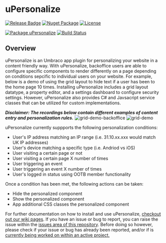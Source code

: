 # uPersonalize

[![Release Badge](https://img.shields.io/badge/uPersonalize-v0.1.2-blueviolet)](https://github.com/rbaconsulting/uPersonalize/releases/latest)
[![Nuget Package](https://img.shields.io/badge/uPersonalize-0.1.2-blue)](https://www.nuget.org/packages/uPersonalize/)
[![License](https://img.shields.io/badge/License-MPL2.0-green)](https://github.com/rbaconsulting/uPersonalize/blob/main/LICENSE)

[![Package uPersonalize](https://github.com/rbaconsulting/uPersonalize/actions/workflows/package-uPersonalize.yml/badge.svg)](https://github.com/rbaconsulting/uPersonalize/actions/workflows/package-uPersonalize.yml)
[![Build Status](https://github.com/rbaconsulting/uPersonalize/actions/workflows/ci-build.yml/badge.svg)](https://github.com/rbaconsulting/uPersonalize/actions/workflows/pull-request.yml)

## Overview

uPersonalize is an Umbraco app plugin for personalizing your website in a content friendly way. With uPersonalize, backoffice users are able to configure specific components to render differently on a page depending on conditions sepcific to individual users on your website. For example, below is a demo of using the grid layout to hide text if a user has been to the home page 10 times. Installing uPersonalize includes a grid layout datatype, a property editor, and a settings dashboard to configure security settings. However, uPersonalize also provides C# and Javsacript service classes that can be utilized for custom implementations.

_**Disclaimer: The recordings below contain different examples of content entry and personalization rules.**_
![grid-demo-backoffice](https://user-images.githubusercontent.com/104644210/175646664-f32f99f5-0274-4fc5-a6c0-3648e5741109.gif)
![grid-demo](https://user-images.githubusercontent.com/104644210/176764710-417dbeaa-65e7-4ca4-92e8-1d09df4de398.gif)

uPersonalize currently suppports the following personalization conditions:
- User's IP address matching an IP range (i.e. 31.10.xx.xxx would match UK IP addresses)
- User's device matching a specific type (i.e. Andriod vs iOS)
- User visiting a certain page or not
- User visiting a certain page X number of times
- User triggering an event
- User triggering an event X number of times
- User's logged in status using OOTB member functionality

Once a condition has been met, the following actions can be taken:
- Hide the personalized component
- Show the personalized component
- App additional CSS classes the personalized component


For further documentation on how to install and use uPersonalize, [checkout out our wiki pages](../../wiki).
If you have an issue or bug to report, you can raise the issue within the [issues area of this repository](../../issues).
Before doing so however, please check if your issue or bug has already been reported, and/or if is [currently being worked on within an active project.](../../projects)
